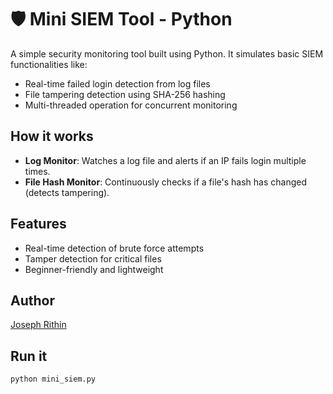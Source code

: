 # 🛡 Mini SIEM Tool - Python

A simple security monitoring tool built using Python. It simulates basic SIEM functionalities like:

-  Real-time failed login detection from log files
-  File tampering detection using SHA-256 hashing
-  Multi-threaded operation for concurrent monitoring

##  How it works

- **Log Monitor**: Watches a log file and alerts if an IP fails login multiple times.
- **File Hash Monitor**: Continuously checks if a file's hash has changed (detects tampering).

##  Features

- Real-time detection of brute force attempts
- Tamper detection for critical files
- Beginner-friendly and lightweight

## Author

[Joseph Rithin](https://www.linkedin.com/in/joseph-rithin-4a5388321/)


##  Run it

```bash
python mini_siem.py

